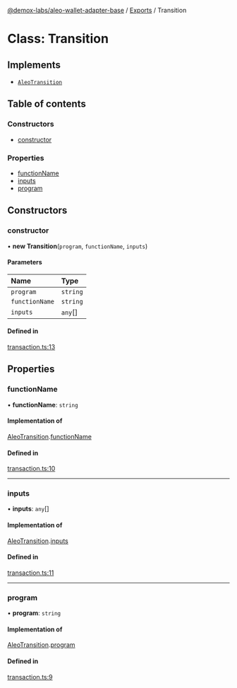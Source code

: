 [@demox-labs/aleo-wallet-adapter-base](../README.md) / [Exports](../modules.md) / Transition

# Class: Transition

## Implements

- [`AleoTransition`](../interfaces/AleoTransition.md)

## Table of contents

### Constructors

- [constructor](Transition.md#constructor)

### Properties

- [functionName](Transition.md#functionname)
- [inputs](Transition.md#inputs)
- [program](Transition.md#program)

## Constructors

### constructor

• **new Transition**(`program`, `functionName`, `inputs`)

#### Parameters

| Name | Type |
| :------ | :------ |
| `program` | `string` |
| `functionName` | `string` |
| `inputs` | `any`[] |

#### Defined in

[transaction.ts:13](https://github.com/demox-labs/leo-wallet-adapter/blob/dbce117/packages/core/base/transaction.ts#L13)

## Properties

### functionName

• **functionName**: `string`

#### Implementation of

[AleoTransition](../interfaces/AleoTransition.md).[functionName](../interfaces/AleoTransition.md#functionname)

#### Defined in

[transaction.ts:10](https://github.com/demox-labs/leo-wallet-adapter/blob/dbce117/packages/core/base/transaction.ts#L10)

___

### inputs

• **inputs**: `any`[]

#### Implementation of

[AleoTransition](../interfaces/AleoTransition.md).[inputs](../interfaces/AleoTransition.md#inputs)

#### Defined in

[transaction.ts:11](https://github.com/demox-labs/leo-wallet-adapter/blob/dbce117/packages/core/base/transaction.ts#L11)

___

### program

• **program**: `string`

#### Implementation of

[AleoTransition](../interfaces/AleoTransition.md).[program](../interfaces/AleoTransition.md#program)

#### Defined in

[transaction.ts:9](https://github.com/demox-labs/leo-wallet-adapter/blob/dbce117/packages/core/base/transaction.ts#L9)
